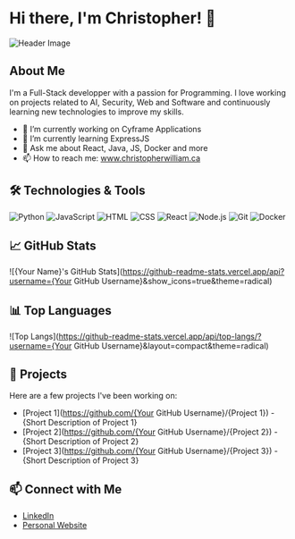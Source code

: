# Hi there, I'm Christopher! 👋

![Header Image](https://avatars.githubusercontent.com/u/61324450?s=400&u=f3ce0754257e95bea5ab33a80d29f43b3cb9803f&v=4)

## About Me

I'm a Full-Stack developper with a passion for Programming. I love working on projects related to AI, Security, Web and Software and continuously learning new technologies to improve my skills.

- 🔭 I’m currently working on Cyframe Applications
- 🌱 I’m currently learning ExpressJS
- 💬 Ask me about React, Java, JS, Docker and more
- 📫 How to reach me: www.christopherwilliam.ca

## 🛠️ Technologies & Tools

![Python](https://img.shields.io/badge/-Python-333333?style=flat&logo=python)
![JavaScript](https://img.shields.io/badge/-JavaScript-333333?style=flat&logo=javascript)
![HTML](https://img.shields.io/badge/-HTML-333333?style=flat&logo=html5)
![CSS](https://img.shields.io/badge/-CSS-333333?style=flat&logo=css3)
![React](https://img.shields.io/badge/-React-333333?style=flat&logo=react)
![Node.js](https://img.shields.io/badge/-Node.js-333333?style=flat&logo=node.js)
![Git](https://img.shields.io/badge/-Git-333333?style=flat&logo=git)
![Docker](https://img.shields.io/badge/-Docker-333333?style=flat&logo=docker)

## 📈 GitHub Stats

![{Your Name}'s GitHub Stats](https://github-readme-stats.vercel.app/api?username={Your GitHub Username}&show_icons=true&theme=radical)

## 📊 Top Languages

![Top Langs](https://github-readme-stats.vercel.app/api/top-langs/?username={Your GitHub Username}&layout=compact&theme=radical)

## 🚀 Projects

Here are a few projects I've been working on:

- [Project 1](https://github.com/{Your GitHub Username}/{Project 1}) - {Short Description of Project 1}
- [Project 2](https://github.com/{Your GitHub Username}/{Project 2}) - {Short Description of Project 2}
- [Project 3](https://github.com/{Your GitHub Username}/{Project 3}) - {Short Description of Project 3}

## 📫 Connect with Me

- [LinkedIn](https://www.linkedin.com/in/christopher-william-archambault-bouffard/)
- [Personal Website](https://www.christopherwilliam.ca)
